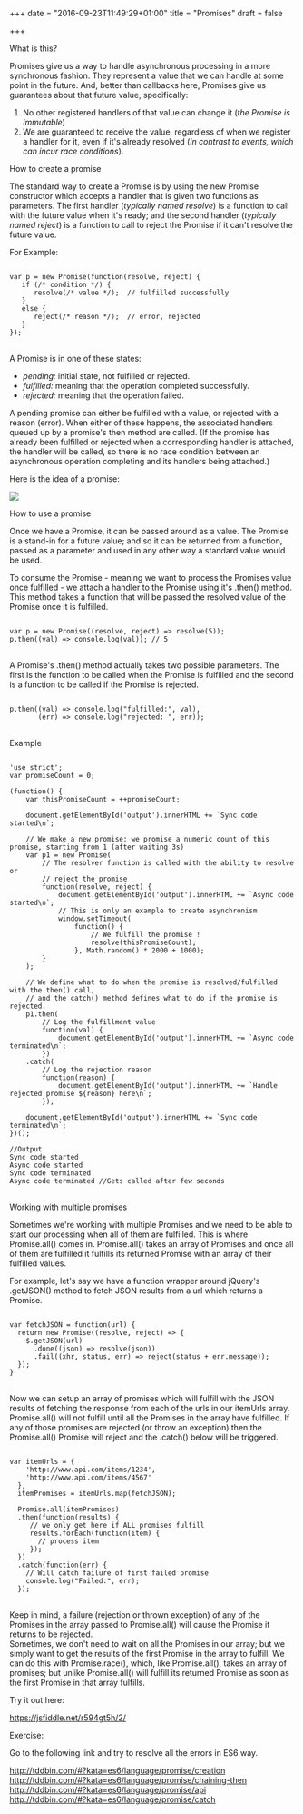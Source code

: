 +++
date = "2016-09-23T11:49:29+01:00"
title = "Promises"
draft = false

+++

<link rel="stylesheet" href="//cdnjs.cloudflare.com/ajax/libs/highlight.js/9.6.0/styles/androidstudio.min.css">
<script src="//cdnjs.cloudflare.com/ajax/libs/highlight.js/9.6.0/highlight.min.js"></script>
<script>hljs.initHighlightingOnLoad();</script>

<p class='custom-heading'>What is this?</p>

Promises give us a way to handle asynchronous processing in a more synchronous fashion. They represent a value that we can handle at some point in the future. And, better than callbacks here, Promises give us guarantees about that future value, specifically:

<ol>
  <li>No other registered handlers of that value can change it (<i>the Promise is immutable</i>)</li>
  <li>We are guaranteed to receive the value, regardless of when we register a handler for it, even if it's already resolved (<i>in contrast to events, which can incur race conditions</i>).</li>
</ol>

<p class='custom-sub-heading'>How to create a promise</p>

The standard way to create a Promise is by using the new Promise constructor which accepts a handler that is given two functions as parameters. The first handler (<i>typically named <highlight>resolve</highlight></i>) is a function to call with the future value when it's ready; and the second handler (<i>typically named <highlight>reject</highlight></i>) is a function to call to reject the Promise if it can't resolve the future value.

For Example:

<pre>
<code class="language-javascript">
var p = new Promise(function(resolve, reject) {  
   if (/* condition */) {
      resolve(/* value */);  // fulfilled successfully
   }
   else {
      reject(/* reason */);  // error, rejected
   }
});
</code>
</pre>

A Promise is in one of these states:

<ul>
  <li><i><highlight>pending:</highlight></i> initial state, not fulfilled or rejected.
  <li><i><highlight>fulfilled:</highlight></i> meaning that the operation completed successfully.
  <li><i><highlight>rejected:</highlight></i> meaning that the operation failed.
</ul>

A pending promise can either be fulfilled with a value, or rejected with a reason (error). When either of these happens, the associated handlers queued up by a promise's then method are called. (If the promise has already been fulfilled or rejected when a corresponding handler is attached, the handler will be called, so there is no race condition between an asynchronous operation completing and its handlers being attached.)

Here is the idea of a promise:

<img src="/img/promises.png" />

<p class='custom-sub-heading'>How to use a promise</p>

Once we have a Promise, it can be passed around as a value. The Promise is a stand-in for a future value; and so it can be returned from a function, passed as a parameter and used in any other way a standard value would be used.

To consume the Promise - meaning we want to process the Promises value once fulfilled - we attach a handler to the Promise using it's .then() method. This method takes a function that will be passed the resolved value of the Promise once it is fulfilled.

<pre>
<code class="language-javascript">
var p = new Promise((resolve, reject) => resolve(5));  
p.then((val) => console.log(val)); // 5  
</code>
</pre>

A Promise's .then() method actually takes two possible parameters. The first is the function to be called when the Promise is fulfilled and the second is a function to be called if the Promise is rejected.

<pre>
<code class="language-javascript">
p.then((val) => console.log("fulfilled:", val),  
       (err) => console.log("rejected: ", err));  
</code>
</pre>

<p class='custom-heading'>Example</p>

<pre>
<code class="language-javascript">
'use strict';
var promiseCount = 0;

(function() {
    var thisPromiseCount = ++promiseCount;

    document.getElementById('output').innerHTML += `Sync code started\n`;

    // We make a new promise: we promise a numeric count of this promise, starting from 1 (after waiting 3s)
    var p1 = new Promise(
        // The resolver function is called with the ability to resolve or
        // reject the promise
        function(resolve, reject) {
            document.getElementById('output').innerHTML += `Async code started\n`;
            // This is only an example to create asynchronism
            window.setTimeout(
                function() {
                    // We fulfill the promise !
                    resolve(thisPromiseCount);
                }, Math.random() * 2000 + 1000);
        }
    );

    // We define what to do when the promise is resolved/fulfilled with the then() call,
    // and the catch() method defines what to do if the promise is rejected.
    p1.then(
        // Log the fulfillment value
        function(val) {
            document.getElementById('output').innerHTML += `Async code terminated\n`;
        })
    .catch(
        // Log the rejection reason
        function(reason) {
            document.getElementById('output').innerHTML += `Handle rejected promise ${reason} here\n`;
        });

    document.getElementById('output').innerHTML += `Sync code terminated\n`;
})();

//Output
Sync code started
Async code started
Sync code terminated
Async code terminated //Gets called after few seconds
</code>
</pre>

<p class='custom-sub-heading'>Working with multiple promises</p>

Sometimes we're working with multiple Promises and we need to be able to start our processing when all of them are fulfilled. This is where <highlight>Promise.all()</highlight> comes in. Promise.all() takes an array of Promises and once all of them are fulfilled it fulfills its returned Promise with an array of their fulfilled values.

For example, let's say we have a function wrapper around jQuery's .getJSON() method to fetch JSON results from a url which returns a Promise.

<pre>
<code class="language-javascript">
var fetchJSON = function(url) {  
  return new Promise((resolve, reject) => {
    $.getJSON(url)
      .done((json) => resolve(json))
      .fail((xhr, status, err) => reject(status + err.message));
  });
}
</code>
</pre>

Now we can setup an array of promises which will fulfill with the JSON results of fetching the response from each of the urls in our itemUrls array. Promise.all() will not fulfill until all the Promises in the array have fulfilled. If any of those promises are rejected (or throw an exception) then the Promise.all() Promise will reject and the .catch() below will be triggered.

<pre>
<code class="language-javascript">
var itemUrls = {  
    'http://www.api.com/items/1234',
    'http://www.api.com/items/4567'
  },
  itemPromises = itemUrls.map(fetchJSON);

  Promise.all(itemPromises)  
  .then(function(results) {
     // we only get here if ALL promises fulfill
     results.forEach(function(item) {
       // process item
     });
  })
  .catch(function(err) {
    // Will catch failure of first failed promise
    console.log("Failed:", err);
  });
</code>
</pre>

<div class="warning">
Keep in mind, a failure (rejection or thrown exception) of any of the Promises in the array passed to Promise.all() will cause the Promise it returns to be rejected.
</div>

<div class="info">
Sometimes, we don't need to wait on all the Promises in our array; but we simply want to get the results of the first Promise in the array to fulfill. We can do this with <highlight>Promise.race()</highlight>, which, like Promise.all(), takes an array of promises; but unlike Promise.all() will fulfill its returned Promise as soon as the first Promise in that array fulfills.
</div>

<p class='custom-heading'>Try it out here:</p>

https://jsfiddle.net/r594gt5h/2/

<p class='custom-heading'>Exercise:</p>

Go to the following link and try to resolve all the errors in ES6 way.

http://tddbin.com/#?kata=es6/language/promise/creation <br/>
http://tddbin.com/#?kata=es6/language/promise/chaining-then <br/>
http://tddbin.com/#?kata=es6/language/promise/api <br/>
http://tddbin.com/#?kata=es6/language/promise/catch <br/>
